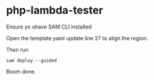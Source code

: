 # php-lambda-tester

Ensure yo uhave SAM CLI installed

Open the template.yaml update line 27 to align the region.

Then run

```
sam deploy --guided
```

Boom done.